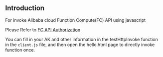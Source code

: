 ## Introduction

For invoke Alibaba cloud Function Compute(FC) API using javascript

Please Refer to [FC API Authorization](https://help.aliyun.com/document_detail/53252.html?spm=a2c4g.11186623.6.694.5dcb17439lcd3w)

You can fill in your AK and other information in the testHttpInvoke function in the `client.js` file, and then open the hello.html page to directly invoke function once.